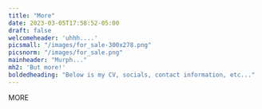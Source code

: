 ```yaml
---
title: "More"
date: 2023-03-05T17:58:52-05:00
draft: false
welcomeheader: 'uhhh....'
picsmall: "/images/for_sale-300x278.png"
picsnorm: "/images/for_sale.png"
mainheader: "Murph..."
mh2: 'But more!'
boldedheading: "Below is my CV, socials, contact information, etc..."
---
```

MORE